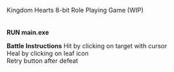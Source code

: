 Kingdom Hearts 8-bit Role Playing Game (WIP) <br />
 <br />
 <br />
**RUN main.exe** <br />

**Battle Instructions**
Hit by clicking on target with cursor <br />
Heal by clicking on leaf icon <br />
Retry button after defeat <br />

